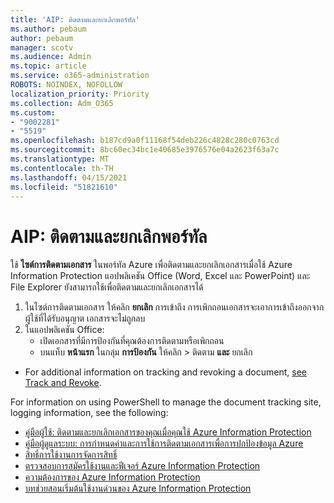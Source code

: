 ```yaml
---
title: 'AIP: ติดตามและยกเลิกพอร์ทัล'
ms.author: pebaum
author: pebaum
manager: scotv
ms.audience: Admin
ms.topic: article
ms.service: o365-administration
ROBOTS: NOINDEX, NOFOLLOW
localization_priority: Priority
ms.collection: Adm_O365
ms.custom:
- "9002281"
- "5519"
ms.openlocfilehash: b187cd9a0f11168f54deb226c4828c280c0763cd
ms.sourcegitcommit: 8bc60ec34bc1e40685e3976576e04a2623f63a7c
ms.translationtype: MT
ms.contentlocale: th-TH
ms.lasthandoff: 04/15/2021
ms.locfileid: "51821610"
---
```

# <a name="aip-track-and-revoke-portal"></a>AIP: ติดตามและยกเลิกพอร์ทัล

ใช้ **ไซต์การติดตามเอกสาร** ในพอร์ทัล Azure เพื่อติดตามและยกเลิกเอกสารเมื่อใช้ Azure Information Protection แอปพลิเคชัน Office (Word, Excel และ PowerPoint) และ File Explorer ยังสามารถใช้เพื่อติดตามและยกเลิกเอกสารได้

1. ในไซต์การติดตามเอกสาร ให้คลิก **ยกเลิก** การเข้าถึง การเพิกถอนเอกสารจะเอาการเข้าถึงออกจากผู้ใช้ที่ได้รับอนุญาต เอกสารจะไม่ถูกลบ
2. ในแอปพลิเคชัน Office:
    - เปิดเอกสารที่มีการป้องกันที่คุณต้องการติดตามหรือเพิกถอน
    - บนแท็บ **หน้าแรก** ในกลุ่ม **การป้องกัน** ให้คลิก > ติดตาม **และ** ยกเลิก

- For additional information on tracking and revoking a document, [see Track and Revoke](https://docs.microsoft.com/azure/information-protection/rms-client/client-track-revoke).

For information on using PowerShell to manage the document tracking site, logging information, see the following:
- [คู่มือผู้ใช้: ติดตามและยกเลิกเอกสารของคุณเมื่อคุณใช้ Azure Information Protection](https://docs.microsoft.com/azure/information-protection/rms-client/client-track-revoke)
- [คู่มือผู้ดูแลระบบ: การกําหนดค่าและการใช้การติดตามเอกสารเพื่อการปกป้องข้อมูล Azure](https://docs.microsoft.com/azure/information-protection/rms-client/client-admin-guide-document-tracking)
- [สิทธิ์การใช้งานการจัดการสิทธิ์](https://docs.microsoft.com/azure/information-protection/configure-usage-rights#rights-management-use-license)
- [ตรวจสอบการสมัครใช้งานและฟีเจอร์ Azure Information Protection](https://azure.microsoft.com/pricing/details/information-protection)
- [ความต้องการของ Azure Information Protection](https://docs.microsoft.com/azure/information-protection/get-started/requirements)
- [บทช่วยสอนเริ่มต้นใช้งานด่วนของ Azure Information Protection](https://docs.microsoft.com/azure/information-protection/get-started/infoprotect-quick-start-tutorial)
